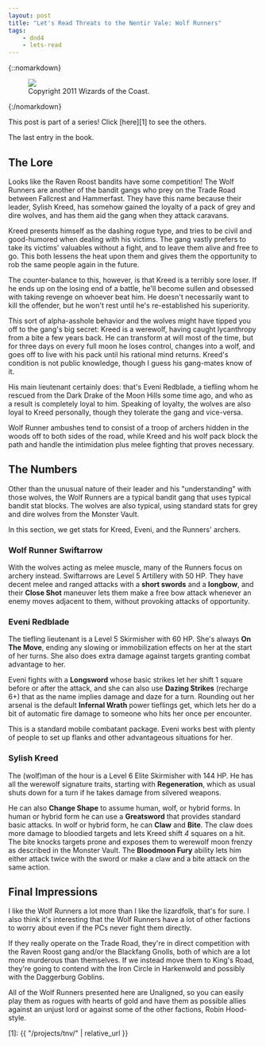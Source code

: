 ```yaml
---
layout: post
title: "Let's Read Threats to the Nentir Vale: Wolf Runners"
tags:
    - dnd4
    - lets-read
---
```


{::nomarkdown}
<figure class="center">
  <img src="{{ "/assets/wir-tnv-wolf-runners.png" | absolute_url }}"/>
  <figcaption>
    Copyright 2011 Wizards of the Coast.
  </figcaption>
</figure>
{:/nomarkdown}

This post is part of a series! Click [here][1] to see the others.

The last entry in the book.

## The Lore

Looks like the Raven Roost bandits have some competition! The Wolf Runners are
another of the bandit gangs who prey on the Trade Road between Fallcrest and
Hammerfast. They have this name because their leader, Sylish Kreed, has somehow
gained the loyalty of a pack of grey and dire wolves, and has them aid the gang
when they attack caravans.

Kreed presents himself as the dashing rogue type, and tries to be civil and
good-humored when dealing with his victims. The gang vastly prefers to take its
victims' valuables without a fight, and to leave them alive and free to go. This
both lessens the heat upon them and gives them the opportunity to rob the same
people again in the future.

The counter-balance to this, however, is that Kreed is a terribly sore loser. If
he ends up on the losing end of a battle, he'll become sullen and obsessed with
taking revenge on whoever beat him. He doesn't necessarily want to kill the
offender, but he won't rest until he's re-established his superiority.

This sort of alpha-asshole behavior and the wolves might have tipped you off to
the gang's big secret: Kreed is a werewolf, having caught lycanthropy from a
bite a few years back. He can transform at will most of the time, but for three
days on every full moon he loses control, changes into a wolf, and goes off to
live with his pack until his rational mind returns. Kreed's condition is not
public knowledge, though I guess his gang-mates know of it.

His main lieutenant certainly does: that's Eveni Redblade, a tiefling whom he
rescued from the Dark Drake of the Moon Hills some time ago, and who as a result
is completely loyal to him. Speaking of loyalty, the wolves are also loyal to
Kreed personally, though they tolerate the gang and vice-versa.

Wolf Runner ambushes tend to consist of a troop of archers hidden in the woods
off to both sides of the road, while Kreed and his wolf pack block the path and
handle the intimidation plus melee fighting that proves necessary.

## The Numbers

Other than the unusual nature of their leader and his "understanding" with those
wolves, the Wolf Runners are a typical bandit gang that uses typical bandit stat
blocks. The wolves are also typical, using standard stats for grey and dire
wolves from the Monster Vault.

In this section, we get stats for Kreed, Eveni, and the Runners' archers.

### Wolf Runner Swiftarrow

With the wolves acting as melee muscle, many of the Runners focus on archery
instead. Swiftarrows are Level 5 Artillery with 50 HP. They have decent melee
and ranged attacks with a **short swords** and a **longbow**, and their **Close
Shot** maneuver lets them make a free bow attack whenever an enemy moves
adjacent to them, without provoking attacks of opportunity.

### Eveni Redblade

The tiefling lieutenant is a Level 5 Skirmisher with 60 HP. She's always **On
The Move**, ending any slowing or immobilization effects on her at the start of
her turns. She also does extra damage against targets granting combat advantage
to her.

Eveni fights with a **Longsword** whose basic strikes let her shift 1 square
before or after the attack, and she can also use **Dazing Strikes** (recharge
6+) that as the name implies damage and daze for a turn. Rounding out her
arsenal is the default **Infernal Wrath** power tieflings get, which lets her do
a bit of automatic fire damage to someone who hits her once per encounter.

This is a standard mobile combatant package. Eveni works best with plenty of
people to set up flanks and other advantageous situations for her.

### Sylish Kreed

The (wolf)man of the hour is a Level 6 Elite Skirmisher with 144 HP. He has all
the werewolf signature traits, starting with **Regeneration**, which as usual
shuts down for a turn if he takes damage from silvered weapons.

He can also **Change Shape** to assume human, wolf, or hybrid forms. In human or
hybrid form he can use a **Greatsword** that provides standard basic attacks. In
wolf or hybrid form, he can **Claw** and **Bite**. The claw does more damage to
bloodied targets and lets Kreed shift _4_ squares on a hit. The bite knocks
targets prone and exposes them to werewolf moon frenzy as described in the
Monster Vault. The **Bloodmoon Fury** ability lets him either attack twice with
the sword or make a claw and a bite attack on the same action.

## Final Impressions

I like the Wolf Runners a lot more than I like the lizardfolk, that's for
sure. I also think it's interesting that the Wolf Runners have a lot of other
factions to worry about even if the PCs never fight them directly.

If they really operate on the Trade Road, they're in direct competition with the
Raven Roost gang and/or the Blackfang Gnolls, both of which are a lot more
murderous than themselves. If we instead move them to King's Road, they're going
to contend with the Iron Circle in Harkenwold and possibly with the Daggerburg
Goblins.

All of the Wolf Runners presented here are Unaligned, so you can easily play
them as rogues with hearts of gold and have them as possible allies against an
unjust lord or against some of the other factions, Robin Hood-style.

[1]: {{ "/projects/tnv/" | relative_url }}
